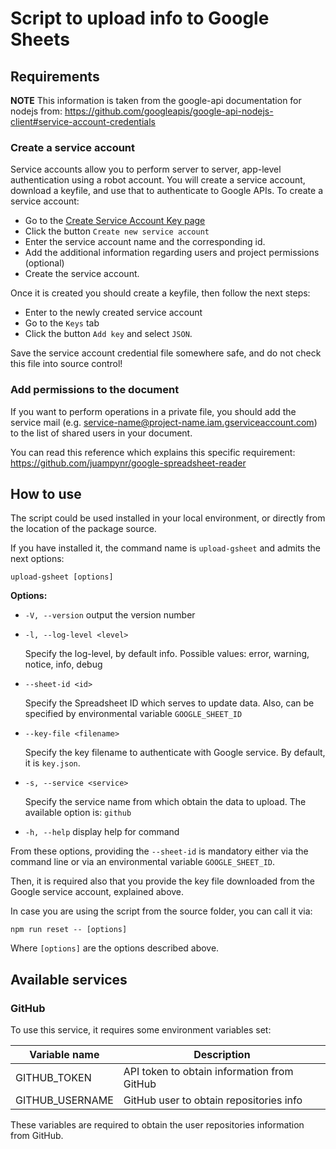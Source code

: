 # Script to upload info to Google Sheets

## Requirements

**NOTE** This information is taken from the google-api documentation for nodejs
 from: https://github.com/googleapis/google-api-nodejs-client#service-account-credentials

### Create a service account

Service accounts allow you to perform server to server, app-level authentication using a robot account. You will create a service account, download a keyfile, and use that to authenticate to Google APIs. To create a service account:

- Go to the [Create Service Account Key page](https://console.cloud.google.com/apis/credentials/serviceaccountkey)
- Click the button `Create new service account` 
- Enter the service account name and the corresponding id.
- Add the additional information regarding users and project permissions
	(optional)
- Create the service account.

Once it is created you should create a keyfile, then follow the next steps:
- Enter to the newly created service account
- Go to the `Keys` tab
- Click the button `Add key` and select `JSON`.

Save the service account credential file somewhere safe, and do not check this file into source control!

### Add permissions to the document

If you want to perform operations in a private file, you should add the service
mail (e.g. service-name@project-name.iam.gserviceaccount.com) to the list of
shared users in your document.

You can read this reference which explains this specific requirement:
https://github.com/juampynr/google-spreadsheet-reader


## How to use

The script could be used installed in your local environment, or directly from the
location of the package source.

If you have installed it, the command name is `upload-gsheet` and admits the next
options:

```
upload-gsheet [options]
```

**Options:**

* `-V, --version` output the version number
* `-l, --log-level <level>` 

    Specify the log-level, by default info.
    Possible values: error, warning, notice, info, debug

* `--sheet-id <id>`

    Specify the Spreadsheet ID which serves to update data.
    Also, can be specified by environmental variable `GOOGLE_SHEET_ID`

* `--key-file <filename>`

    Specify the key filename to authenticate with Google service.
    By default, it is `key.json`.

* `-s, --service <service>`

    Specify the service name from which obtain the data to upload.
    The available option is: `github`

*  `-h, --help` display help for command

From these options, providing the `--sheet-id` is mandatory either via the
command line or via an environmental variable `GOOGLE_SHEET_ID`.

Then, it is required also that you provide the key file downloaded from the Google
service account, explained above.

In case you are using the script from the source folder, you can call it via:
```
npm run reset -- [options]
```

Where `[options]` are the options described above.

## Available services

### GitHub

To use this service, it requires some environment variables set:

| Variable name   | Description                                 |
| -------------   | ------------                                |
| GITHUB_TOKEN    | API token to obtain information from GitHub |
| GITHUB_USERNAME | GitHub user to obtain repositories info     |

These variables are required to obtain the user repositories information from
GitHub.
